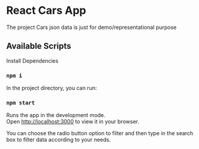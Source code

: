 # React Cars App

The project Cars json data is just for demo/representational purpose

## Available Scripts

Install Dependencies
### `npm i`

In the project directory, you can run:

### `npm start`

Runs the app in the development mode.\
Open [http://localhost:3000](http://localhost:3000) to view it in your browser.

You can choose the radio button option to filter and then type in the search box to filter data according to your needs.